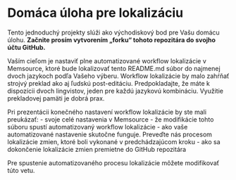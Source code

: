 # Domáca úloha pre lokalizáciu
Tento jednoduchý projekty slúži ako východiskový bod pre Vašu domácu úlohu. **Začnite prosím vytvorením „forku“ tohoto repozitára do svojho účtu GitHub.**

Vaším cieľom je nastaviť plne automatizované workflow lokalizácie v Memsource, ktoré bude lokalizovať tento README.md súbor do najmenej dvoch jazykoch podľa Vašeho výberu. Workflow lokalizácie by malo zahŕňať strojvý preklad ako aj ľudskú post-editáciu. Predpokladajte, že máte k dispozícii dvoch lingvistov, jeden pre každú jazykovú kombináciu. Využitie prekladovej pamäti je dobrá prax.

Pri prezentácii konečného nastavení workflow lokalizácie by ste mali preukázať: - svoje celé nastavenia v Memsource - že modifikácie tohto súboru spustí automatizovaný workflow lokalizácie - ako vaše automatizované nastavenie skutočne funguje. Preveďte nás procesom lokalizácie zmien, ktoré boli vykonané v predchádzajúcom kroku - ako sa dokončenie lokalizácie zmien premietne do GitHub repozitára

Pre spustenie automatizovaného procesu lokalizácie môžete modifikovať túto vetu.
